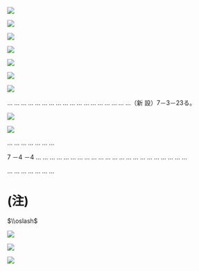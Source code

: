 ![](https://www.nta.go.jp/tmp/26f9edcb-59f5-4fde-ab8e-18a1bfc45438/images/1314ce3fcb4cde5be8b5a2fe35c548d3d3d49f6933c5e66d6595c9a32eaed405.jpg)

![](https://www.nta.go.jp/tmp/26f9edcb-59f5-4fde-ab8e-18a1bfc45438/images/716f3d320d95060c4975820535eb3d0d6761159cc0a89ab4c2a7bbf0dd8b57c2.jpg)

![](https://www.nta.go.jp/tmp/26f9edcb-59f5-4fde-ab8e-18a1bfc45438/images/1db9ed9207b118266f695ff5b1c06335de2a682797f826936d7429748420d0bb.jpg)

![](https://www.nta.go.jp/tmp/26f9edcb-59f5-4fde-ab8e-18a1bfc45438/images/8e9f50471a1d12081539c95b20020767678ea5ee3769d679e90f5bc5dda675b5.jpg)

![](https://www.nta.go.jp/tmp/26f9edcb-59f5-4fde-ab8e-18a1bfc45438/images/9041e830710b4be463fca0a4fd2c0f005713ff110561b39cb8fb37cec2e194cc.jpg)

![](https://www.nta.go.jp/tmp/26f9edcb-59f5-4fde-ab8e-18a1bfc45438/images/8a2d2014a67b54fe0dee42f6634f94abb1231ea2dd621a6af7a7161ddfe92613.jpg)

![](https://www.nta.go.jp/tmp/26f9edcb-59f5-4fde-ab8e-18a1bfc45438/images/6b7cd5cd59e65031dafe1b0ad68d9e4450189662f0bdbbe6bd3bebd02218d8db.jpg)

… … … … … … … … … … … … … … … … … …（新 設）7－3－23る。

![](https://www.nta.go.jp/tmp/26f9edcb-59f5-4fde-ab8e-18a1bfc45438/images/0f387ebeb6443e5c4d7c22d3f1b45a956600de9928527aec8538a4343bca5da8.jpg)

![](https://www.nta.go.jp/tmp/26f9edcb-59f5-4fde-ab8e-18a1bfc45438/images/d21b53815f8344d252a530fb4bdf62ffe96abcc2eba38a6aae959d14017b31b3.jpg)

… … … … … … …

7 －4 －4 … … … … … … … … … … … … … … … … … … … … … …

… … … … … … …

# (注)

$\\oslash$

![](https://www.nta.go.jp/tmp/26f9edcb-59f5-4fde-ab8e-18a1bfc45438/images/50d5ba1244b5858ea72215c947dcd54fe322edb032456f7c604148ee983cc801.jpg)

![](https://www.nta.go.jp/tmp/26f9edcb-59f5-4fde-ab8e-18a1bfc45438/images/f10fc7349ce42dd958a5ebe491bb690f8897e061b783443eb6f59e0b4faa2439.jpg)

![](https://www.nta.go.jp/tmp/26f9edcb-59f5-4fde-ab8e-18a1bfc45438/images/08c1d5e060d0eda65cc4708b80299af4cfa4dbc1d97da6bd2a7cc4dd3aa09a08.jpg)